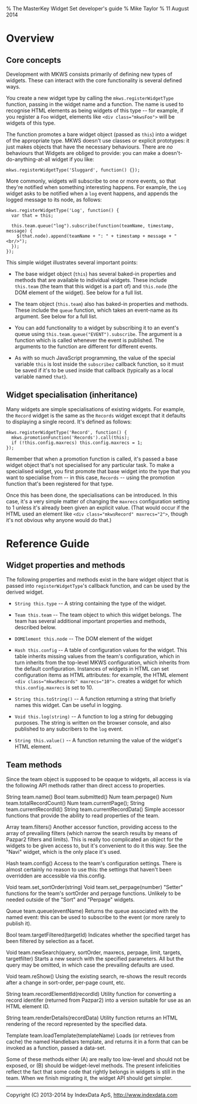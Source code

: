 % The MasterKey Widget Set developer's guide
% Mike Taylor
% 11 August 2014


Overview
========

Core concepts
-------------

Development with MKWS consists primarily of defining new types of
widgets. These can interact with the core functionality is several
defined ways.

You create a new widget type by calling the `mkws.registerWidgetType`
function, passing in the widget name and a function. The name is used
to recognise HTML elements as being widgets of this type -- for
example, if you register a `Foo` widget, elements like
`<div class="mkwsFoo">` will be widgets of this type.

The function promotes a bare widget object (passed as `this`) into a
widget of the appropriate type. MKWS doesn't use classes or explicit
prototypes: it just makes objects that have the necessary
behaviours. There are _no_ behaviours that Widgets are obliged to
provide: you can make a doesn't-do-anything-at-all widget if you like:

	mkws.registerWidgetType('Sluggard', function() {});

More commonly, widgets will subscribe to one or more events, so that
they're notified when something interesting happens. For example, the
`Log` widget asks to be notified when a `log` event happens, and
appends the logged message to its node, as follows:

	mkws.registerWidgetType('Log', function() {
	  var that = this;

	  this.team.queue("log").subscribe(function(teamName, timestamp, message) {
	    $(that.node).append(teamName + ": " + timestamp + message + "<br/>");
	  });
	});

This simple widget illustrates several important points:

* The base widget object (`this`) has several baked-in properties and
  methods that are available to individual widgets. These include
  `this.team` (the team that this widget is a part of) and `this.node`
  (the DOM element of the widget). See below for a full list.

* The team object (`this.team`) also has baked-in properties and
  methods. These include the `queue` function, which takes an event-name
  as its argument. See below for a full list.

* You can add functionality to a widget by subscribing it to an
  event's queue using `this.team.queue("EVENT").subscribe`. The
  argument is a function which is called whenever the event is
  published. The arguments to the function are different for different
  events.

* As with so much JavaScript programming, the value of the special
  variable `this` is lost inside the `subscribez` callback function,
  so it must be saved if it's to be used inside that callback
  (typically as a local variable named `that`).


Widget specialisation (inheritance)
-----------------------------------

Many widgets are simple specialisations of existing widgets. For
example, the `Record` widget is the same as the `Records` widget
except that it defaults to displaying a single record. It's defined as
follows:

	mkws.registerWidgetType('Record', function() {
	  mkws.promotionFunction('Records').call(this);
	  if (!this.config.maxrecs) this.config.maxrecs = 1;
	});

Remember that when a promotion function is called, it's passed a base
widget object that's not specialised for any particular task. To make
a specialised widget, you first promote that base widget into the type
that you want to specialise from -- in this case, `Records` -- using
the promotion function that's been registered for that type.

Once this has been done, the specialisations can be introduced. In
this case, it's a very simple matter of changing the `maxrecs`
configuration setting to 1 unless it's already been given an explicit
value. (That would occur if the HTML used an element like `<div
class="mkwsRecord" maxrecs="2">`, though it's not obvious why anyone
would do that.)


Reference Guide
===============


Widget properties and methods
-----------------------------

The following properties and methods exist in the bare widget object
that is passed into `registerWidgetType`'s callback function, and can
be used by the derived widget.

* `String this.type` --
	A string containing the type of the widget.

* `Team this.team` --
	The team object to which this widget belongs. The team has
	several additional important properties and methods, described
	below.

* `DOMElement this.node` --
	The DOM element of the widget

* `Hash this.config` --
	A table of configuration values for the widget. This table
	inherits missing values from the team's configuration, which
	in turn inherits from the top-level MKWS configuration, which
	inherits from the default configuration. Instances of widgets
	in HTML can set configuration items as HTML attributes: for
	example, the HTML element
	`<div class="mkwsRecords" maxrecs="10">`.
	creates a widget for which `this.config.maxrecs` is set to 10.

* `String this.toString()` --
	A function returning a string that briefly names this
	widget. Can be useful in logging.

* `Void this.log(string)` --
	A function to log a string for debugging purposes. The string
	is written on the browser console, and also published to any
	subcribers to the `log` event.

* `String this.value()` --
	A function returning the value of the widget's HTML element.


Team methods
------------

Since the team object is supposed to be opaque to widgets, all access
is via the following API methods rather than direct access to
properties.

String team.name()
Bool team.submitted()
Num team.perpage()
Num team.totalRecordCount()
Num team.currentPage();
String team.currentRecordId()
String team.currentRecordData()
	Simple accessor functions that provide the ability to read
	properties of the team.

Array team.filters()
	Another accessor function, providing access to the array of
	prevailing filters (which narrow the search results by means
	of Pazpar2 filters and limits). This is really too complicated
	an object for the widgets to be given access to, but it's
	convenient to do it this way. See the "Navi" widget, which is
	the only place it's used.

Hash team.config()
	Access to the team's configuration settings. There is almost
	certainly no reason to use this: the settings that haven't
	been overridden are accessible via this.config.

Void team.set_sortOrder(string)
Void team.set_perpage(number)
	"Setter" functions for the team's sortOrder and perpage
	functions. Unlikely to be needed outside of the "Sort" and
	"Perpage" widgets.

Queue team.queue(eventName)
	Returns the queue associated with the named event: this can be
	used to subscribe to the event (or more rarely to publish it).

Bool team.targetFiltered(targetId)
	Indicates whether the specified target has been filtered by
	selection as a facet.

Void team.newSearch(query, sortOrder, maxrecs, perpage, limit, targets, targetfilter)
	Starts a new search with the specified parameters. All but the
	query may be omitted, in which case the prevailing defaults
	are used.

Void team.reShow()
	Using the existing search, re-shows the result records after a
	change in sort-order, per-page count, etc.

String team.recordElementId(recordId)
	Utility function for converting a record identifer (returned
	from Pazpar2) into a version suitable for use as an HTML
	element ID.

String team.renderDetails(recordData)
	Utility function returns an HTML rendering of the record
	represented by the specified data.

Template team.loadTemplate(templateName)
	Loads (or retrieves from cache) the named Handlebars template,
	and returns it in a form that can be invoked as a function,
	passed a data-set.

Some of these methods either (A) are really too low-level and should
not be exposed, or (B) should be widget-level methods. The present
infelicities reflect the fact that some code that rightly belongs in
widgets is still in the team. When we finish migrating it, the widget
API should get simpler.

- - -

Copyright (C) 2013-2014 by IndexData ApS, <http://www.indexdata.com>
